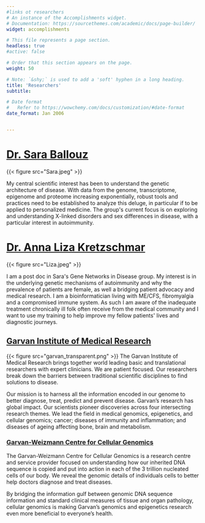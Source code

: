 ```yaml
---
#links ot researchers
# An instance of the Accomplishments widget.
# Documentation: https://sourcethemes.com/academic/docs/page-builder/
widget: accomplishments

# This file represents a page section.
headless: true
#active: false

# Order that this section appears on the page.
weight: 50

# Note: `&shy;` is used to add a 'soft' hyphen in a long heading.
title: 'Researchers'
subtitle:

# Date format
#   Refer to https://wowchemy.com/docs/customization/#date-format
date_format: Jan 2006


---
```

# [Dr. Sara Ballouz](https://www.garvan.org.au/people/sarba2)  
{{< figure src="Sara.jpeg" >}}

My central scientific interest has been to understand the genetic architecture of disease. With data from the genome, transcriptome, epigenome and proteome increasing exponentially, robust tools and practices need to be established to analyze this deluge, in particular if to be applied to personalized medicine. The group's current focus is on exploring and understanding X-linked disorders and sex differences in disease, with a particular interest in autoimmunity.

# [Dr. Anna Liza Kretzschmar](https://hydra-hamster.netlify.app/) 
{{< figure src="Liza.jpeg" >}}

I am a post doc in Sara's Gene Networks in Disease group. My interest is in the underlying genetic mechanisms of autoimmunity and why the prevalence of patients are female, as well a bridging patient advocacy and medical research. I am a bioinformatician living with ME/CFS, fibromyalgia and a compromised immune system. As such I am aware of the inadequate treatment chronically ill folk often receive from the medical community and I want to use my training to help improve my fellow patients' lives and diagnostic journeys.

## [Garvan Institute of Medical Research](https://www.garvan.org.au/)
{{< figure src="garvan_transparent.png" >}}
The Garvan Institute of Medical Research brings together world leading basic and translational researchers with expert clinicians. We are patient focused. Our researchers break down the barriers between traditional scientific disciplines to find solutions to disease.

Our mission is to harness all the information encoded in our genome to better diagnose, treat, predict and prevent disease. Garvan’s research has global impact. Our scientists pioneer discoveries across four intersecting research themes. We lead the field in medical genomics, epigenetics, and cellular genomics; cancer; diseases of immunity and inflammation; and diseases of ageing affecting bone, brain and metabolism.

### [Garvan-Weizmann Centre for Cellular Genomics](https://www.garvan.org.au/research/garvan-weizmann)
The Garvan-Weizmann Centre for Cellular Genomics is a research centre and service provider focused on understanding how our inherited DNA sequence is copied and  put into action in each of the 3 trillion nucleated cells of our body. We reveal the genomic details of individuals cells to better help doctors diagnose and treat diseases.

By bridging the information gulf between genomic DNA sequence information and standard clinical measures of tissue and organ pathology, cellular genomics is making Garvan’s genomics and epigenetics research even more beneficial to everyone’s health.